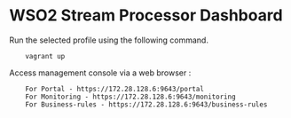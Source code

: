 # WSO2 Stream Processor Dashboard

Run the selected profile using the following command.

```
    vagrant up
```

Access management console via a web browser :

```
    For Portal - https://172.28.128.6:9643/portal
    For Monitoring - https://172.28.128.6:9643/monitoring
    For Business-rules - https://172.28.128.6:9643/business-rules
```